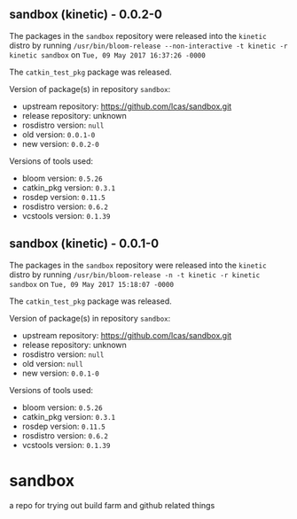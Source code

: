 ## sandbox (kinetic) - 0.0.2-0

The packages in the `sandbox` repository were released into the `kinetic` distro by running `/usr/bin/bloom-release --non-interactive -t kinetic -r kinetic sandbox` on `Tue, 09 May 2017 16:37:26 -0000`

The `catkin_test_pkg` package was released.

Version of package(s) in repository `sandbox`:

- upstream repository: https://github.com/lcas/sandbox.git
- release repository: unknown
- rosdistro version: `null`
- old version: `0.0.1-0`
- new version: `0.0.2-0`

Versions of tools used:

- bloom version: `0.5.26`
- catkin_pkg version: `0.3.1`
- rosdep version: `0.11.5`
- rosdistro version: `0.6.2`
- vcstools version: `0.1.39`


## sandbox (kinetic) - 0.0.1-0

The packages in the `sandbox` repository were released into the `kinetic` distro by running `/usr/bin/bloom-release -n -t kinetic -r kinetic sandbox` on `Tue, 09 May 2017 15:18:07 -0000`

The `catkin_test_pkg` package was released.

Version of package(s) in repository `sandbox`:

- upstream repository: https://github.com/lcas/sandbox.git
- release repository: unknown
- rosdistro version: `null`
- old version: `null`
- new version: `0.0.1-0`

Versions of tools used:

- bloom version: `0.5.26`
- catkin_pkg version: `0.3.1`
- rosdep version: `0.11.5`
- rosdistro version: `0.6.2`
- vcstools version: `0.1.39`


# sandbox
a repo for trying out build farm and github related things
